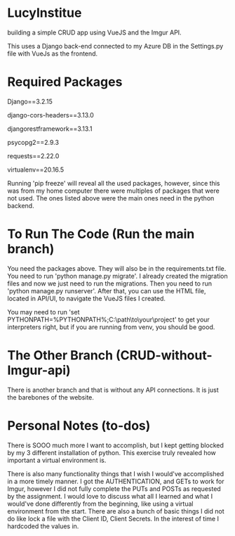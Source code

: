 # LucyInstitue
building a simple CRUD app using VueJS and the Imgur API.

This uses a Django back-end connected to my Azure DB in the Settings.py file with VueJs as the frontend.

# Required Packages
Django==3.2.15

django-cors-headers==3.13.0

djangorestframework==3.13.1

psycopg2==2.9.3

requests==2.22.0

virtualenv==20.16.5

Running 'pip freeze' will reveal all the used packages, however, since this was from my home computer there were multiples of packages that were not used. The ones listed above were the main ones need in the python backend.

# To Run The Code (Run the main branch)

You need the packages above. They will also be in the requirements.txt file. You need to run 'python manage.py migrate'. I already created the migration files and now we just need to run the migrations. Then you need to run 'python manage.py runserver'. After that, you can use the HTML file, located in API/UI, to navigate the VueJS files I created. 

You may need to run 'set PYTHONPATH=%PYTHONPATH%;C:\path\to\your\project\' to get your interpreters right, but if you are running from venv, you should be good.

# The Other Branch (CRUD-without-Imgur-api)

There is another branch and that is without any API connections. It is just the barebones of the website.

# Personal Notes (to-dos)
  
There is SOOO much more I want to accomplish, but I kept getting blocked by my 3 different installation of python. This exercise truly revealed how important a virtual environment is. 

There is also many functionality things that I wish I would've accomplished in a more timely manner. I got the AUTHENTICATION, and GETs to work for Imgur, however I did not fully complete the PUTs and POSTs as requested by the assignment. I would love to discuss what all I learned and what I would've done differently from the beginning, like using a virtual environment from the start. There are also a bunch of basic things I did not do like lock a file with the Client ID, Client Secrets. In the interest of time I hardcoded the values in.
